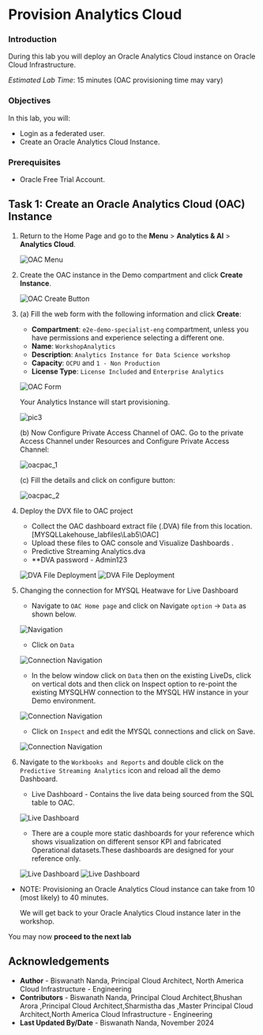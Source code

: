 # Provision Analytics Cloud

<!--![Banner](images/banner.png)-->

### Introduction

During this lab you will deploy an Oracle Analytics Cloud instance on Oracle Cloud Infrastructure.

_Estimated Lab Time_: 15 minutes (OAC provisioning time may vary)

### Objectives

In this lab, you will:

- Login as a federated user.
- Create an Oracle Analytics Cloud Instance.

### Prerequisites

- Oracle Free Trial Account.

##  
## Task 1: Create an Oracle Analytics Cloud (OAC) Instance

1. Return to the Home Page and go to the **Menu** > **Analytics & AI** > **Analytics Cloud**.

      ![OAC Menu](images/analytics-oac.png)

2. Create the OAC instance in the Demo compartment and click **Create Instance**.

      ![OAC Create Button](images/oac_create_button.png)

3. (a) Fill the web form with the following information and click **Create**:

      - **Compartment**: `e2e-demo-specialist-eng` compartment, unless you have permissions and experience selecting a different one.
      - **Name**: `WorkshopAnalytics`
      - **Description**: `Analytics Instance for Data Science workshop`
      - **Capacity**: `OCPU` and `1 - Non Production`
      - **License Type**: `License Included` and `Enterprise Analytics`

      ![OAC Form](images/oac_form.png)

      Your Analytics Instance will start provisioning.

      ![pic3](images/oac_creating.png)

      (b) Now Configure Private Access Channel of OAC.
      Go to the private Access Channel under Resources and Configure Private Access Channel:

      ![oacpac_1](images/oacpac1.png)

      (c) Fill the details and click on configure button:

      ![oacpac_2](images/oacpac2.png)

4. Deploy the DVX file to OAC project

      - Collect the OAC dashboard extract file (.DVA) file from this location.[MYSQLLakehouse_labfiles\Lab5\OAC]
      - Upload these files to OAC console and Visualize Dashboards .
      - Predictive Streaming Analytics.dva
      - **DVA password - Admin123

      ![DVA File Deployment](images/oac_dashbaord.png)
      ![DVA File Deployment](images/oac_import.png)

5. Changing the connection for MYSQL Heatwave for Live Dashboard

      - Navigate to `OAC Home page` and click on Navigate `option` -> `Data` as shown below.

      ![Navigation](images/analytics-navigate.png)

      - Click on `Data`

      ![Connection Navigation](images/analytics-navigate-data.png)

      - In the below window click on `Data` then on the existing LiveDs, click on vertical dots and then click on Inspect option to re-point the existing MYSQLHW connection to the MYSQL HW instance in your Demo environment.

      ![Connection Navigation](images/analytics-navigate-connection.png)

      - Click on `Inspect` and edit the MYSQL connections and click on Save.

      ![Connection Navigation](images/analytics_mysqlconnection.png)

6. Navigate to the `Workbooks and Reports` and double click on the `Predictive Streaming Analytics` icon and reload all the demo Dashboard.

      - Live Dashboard - Contains the live data being sourced from the SQL table to OAC.

      ![Live Dashboard](images/analytics_realtime.png)

      - There are a couple more static dashboards for your reference which shows visualization on different sensor KPI and fabricated Operational datasets.These dashboards are designed for your reference only.

      ![Live Dashboard](images/analytics_dashbaord1.png)
      ![Live Dashboard](images/analytics_dashbaord2.png)

- NOTE: Provisioning an Oracle Analytics Cloud instance can take from 10 (most likely) to 40 minutes.

   We will get back to your Oracle Analytics Cloud instance later in the workshop.

You may now **proceed to the next lab**

## Acknowledgements

* **Author** - Biswanath Nanda, Principal Cloud Architect, North America Cloud Infrastructure - Engineering
* **Contributors** -  Biswanath Nanda, Principal Cloud Architect,Bhushan Arora ,Principal Cloud Architect,Sharmistha das ,Master Principal Cloud Architect,North America Cloud Infrastructure - Engineering
* **Last Updated By/Date** - Biswanath Nanda, November 2024